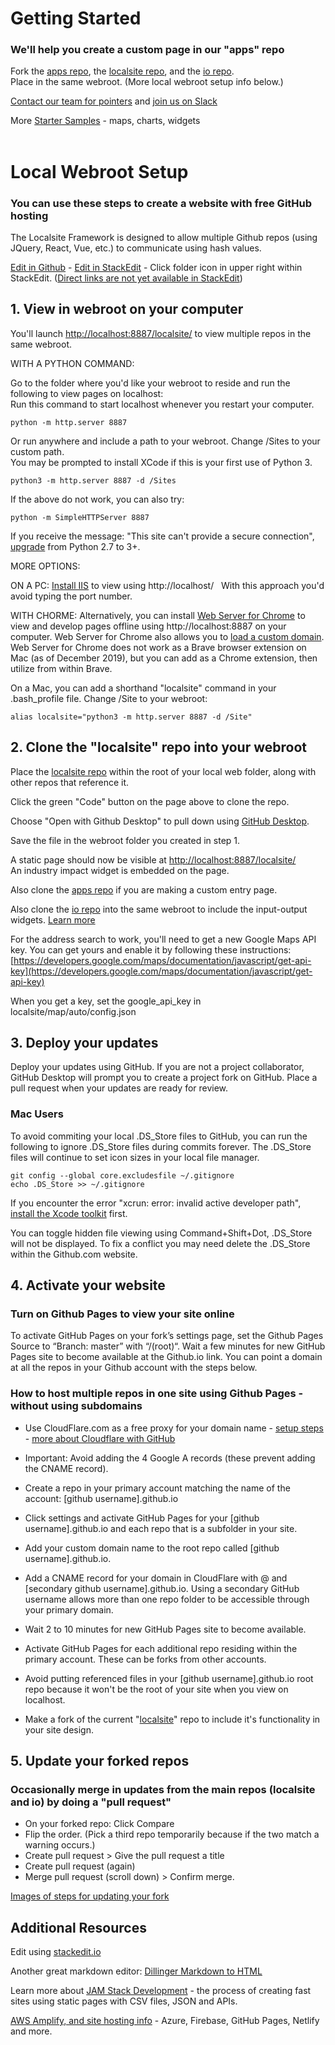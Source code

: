 # Getting Started  

<!--

	Not using curretnly, made a physcial copy instead
	https://github.com/ModelGeorgia/io/compare/master...modelearth:master

	Removed domain model.georgia.org from GitHub pages.

	https://github.com/modelearth/localsite/compare/master...localsite:master

	Georgia Data
	https://github.com/GeorgiaData/io/compare/master...modelearth:master
	https://github.com/GeorgiaData/localsite/compare/master...modelearth:master
-->

### We'll help you create a custom page in our "apps" repo

Fork the [apps repo](https://github.com/modelearth/apps), the [localsite repo](https://github.com/modelearth/localsite), and the [io repo](https://github.com/modelearth/io).  
Place in the same webroot. (More local webroot setup info below.)  

<a href="../../io/team/">Contact our team for pointers</a> and <a href="../../community/challenge/meetups/">join us on Slack</a>

More <a href="../../community/start/">Starter Samples</a> - maps, charts, widgets<br><br>

# Local Webroot Setup

### You can use these steps to create a website with free GitHub hosting  

The Localsite Framework is designed to allow multiple Github repos (using JQuery, React,&nbsp;Vue, etc.) to communicate using hash values.  

[Edit in Github](https://github.com/modelearth/localsite/blob/master/start/README.md) - 
[Edit in StackEdit](https://stackedit.io/app#providerId=githubWorkspace&owner=localsite&repo=localsite&branch=) - Click folder icon in upper right within StackEdit. ([Direct links are not yet available in StackEdit](https://community.stackedit.io/t/open-file-from-github-using-a-link/495))



## 1. View in webroot on your computer

You'll launch [http://localhost:8887/localsite/](http://localhost:8887localsite/) to view multiple repos in the same webroot.

WITH A PYTHON COMMAND:

Go to the folder where you'd like your webroot to reside and run the following to view pages on localhost:  
Run this command to start localhost whenever you restart your computer.

	python -m http.server 8887

 Or run anywhere and include a path to your webroot. Change /Sites to your custom path.  
 You may be prompted to install XCode if this is your first use of Python 3.  

 	python3 -m http.server 8887 -d /Sites

If the above do not work, you can also try:  

	python -m SimpleHTTPServer 8887

If you receive the message: "This site can't provide a secure connection", [upgrade](https://www.freecodecamp.org/news/python-version-on-mac-update/) from Python 2.7 to 3+.

MORE OPTIONS:  

ON A PC: [Install IIS](https://www.techwalla.com/articles/how-to-circumvent-mcafee-dlp) to view using http://localhost/  &nbsp; With this approach you'd avoid typing the port number.


 WITH CHORME: Alternatively, you can install [Web Server for Chrome](https://chrome.google.com/webstore/detail/web-server-for-chrome/ofhbbkphhbklhfoeikjpcbhemlocgigb?hl=en) to view and develop pages offline using http://localhost:8887 on your computer. Web Server for Chrome also allows you to [load a custom domain](https://medium.com/@jmatix/using-chrome-as-a-local-web-server-af04baffd581). Web Server for Chrome does not work as a Brave browser extension on Mac (as of December 2019), but you can add as a Chrome extension, then utilize from within Brave.

 On a Mac, you can add a shorthand "localsite" command in your .bash_profile file. Change /Site to your webroot:

 	alias localsite="python3 -m http.server 8887 -d /Site"

## 2. Clone the "localsite" repo into your webroot 

Place the <a href='https://github.com/modelearth/localsite/'>localsite repo</a> within the root of your local web folder, along with other repos that reference&nbsp;it.  

Click the green "Code" button on the page above to clone the repo.  

Choose "Open with Github Desktop" to pull down using <a href="https://desktop.github.com/">GitHub Desktop</a>.  

Save the file in the webroot folder you created in step 1.  

A static page should now be visible at [http://localhost:8887/localsite/](http://localhost:8887/localsite/)  
An industry impact widget is embedded on the page.  

Also clone the <a href='https://github.com/modelearth/apps/'>apps repo</a> if you are making a custom entry page.  

Also clone the <a href='https://github.com/modelearth/io/'>io repo</a> into the same webroot to include the input-output widgets. [Learn more](../../../io/charts/)    


For the address search to work, you'll need to get a new Google Maps API key. You can get yours and enable it by following these instructions: [https://developers.google.com/maps/documentation/javascript/get-api-key](https://developers.google.com/maps/documentation/javascript/get-api-key)  

When you get a key, set the google_api_key in localsite/map/auto/config.json
<!--
\_config.yml.
-->

## 3. Deploy your updates

Deploy your updates using GitHub. If you are not a project collaborator, GitHub Desktop will prompt you to create a project fork on GitHub. Place a pull request when your updates are ready for review.  

<!--
- <a href='https://github.com/modelearth/io'>io</a> - overview
- <a href='https://github.com/georgiadata/smartdata'>smartdata</a> - data

A 404 error will occur for the private smartdata folder if you are not a collaborator. 
-->

<!--
## 4. Update markdown pages

Add notes and links in the README.md files which are pulled into index.html pages.  

- [Bioeconomy Planner - BEA](../../bea)  
- [Industry Impact](../../industries)  
- [Localization - Places](../../places)  
-->

<!--
## 5. Update dataset layouts

Use a Google Sheet or CSV file to [prototype a list or chart](../dataset) and update [EEIO Widgets](https://model.earth/io/charts/) that load from JSON files generated by the USEEIO API.  
-->

<!--
1. [Set up crowdsourced editing](../../../crowdsource/editor) of data for lists and maps.

1. Copy the "starter" folder inside community and give it the name of your community or module.
-->


### Mac Users
To avoid commiting your local .DS\_Store files to GitHub, you can run the following to ignore .DS\_Store files during commits forever. The .DS\_Store files will continue to set icon sizes in your local file manager.   
 
<!-- Avoid .DS_Store file creation over network connections (article from 2011, confirm this still occurs)
	https://support.apple.com/en-us/HT1629 -->
	git config --global core.excludesfile ~/.gitignore  
	echo .DS_Store >> ~/.gitignore

If you encounter the error "xcrun: error: invalid active developer path", [install the Xcode toolkit](https://ma.ttias.be/mac-os-xcrun-error-invalid-active-developer-path-missing-xcrun/) first.  

You can toggle hidden file viewing using Command+Shift+Dot, .DS_Store will not be displayed. 
To fix a conflict you may need delete the .DS_Store within the Github.com website.  


## 4. Activate your website

### Turn on Github Pages to view your site online

To activate GitHub Pages on your fork’s settings page, set the Github Pages Source to “Branch: master” with “/(root)“. Wait a few minutes for new GitHub Pages site to become available at the Github.io link.  You can point a domain at all the repos in your Github account with the steps below.  

### How to host multiple repos in one site using Github Pages - without using subdomains

- Use CloudFlare.com as a free proxy for your domain name - [setup steps](cloudflare/) - [more about Cloudflare with GitHub](https://www.toptal.com/github/unlimited-scale-web-hosting-github-pages-cloudflare)  
- Important: Avoid adding the 4 Google A records (these prevent adding the CNAME record).  
- Create a repo in your primary account matching the name of the account: [github username].github.io  
- Click settings and activate GitHub Pages for your [github username].github.io and each repo that is a subfolder in your site.  
- Add your custom domain name to the root repo called [github username].github.io.  
- Add a CNAME record for your domain in CloudFlare with @ and [secondary github username].github.io. Using a secondary GitHub username allows more than one repo folder to be accessible through your primary domain.   

- Wait 2 to 10 minutes for new GitHub Pages site to become available.
- Activate GitHub Pages for each additional repo residing within the primary account. These can be forks from other accounts.  
- Avoid putting referenced files in your [github username].github.io root repo because it won't be the root of your site when you view on localhost.  
- Make a fork of the current "[localsite](https://github.com/modelearth/localsite/)" repo to include it's functionality in your site design.  


## 5. Update your forked repos

### Occasionally merge in updates from the main repos (localsite and io) by doing a "pull request"

- On your forked repo: Click Compare 
- Flip the order. (Pick a third repo temporarily because if the two match a warning occurs.)<!-- switching the base (if you have not switched already) -->
- Create pull request > Give the pull request a title 
- Create pull request (again) 
- Merge pull request (scroll down) > Confirm merge.  

[Images of steps for updating your fork](https://stackoverflow.com/questions/20984802/how-can-i-keep-my-fork-in-sync-without-adding-a-separate-remote/21131381#21131381)


## Additional Resources

Edit using [stackedit.io](https://stackedit.io/)

Another great markdown editor: [Dillinger Markdown to HTML](https://dillinger.io/)  

Learn more about [JAM Stack Development](https://jamstack.org) - the process of creating fast sites using static pages with CSV files, JSON and APIs.  

[AWS Amplify, and site hosting info](https://model.earth/aws/amplify/) - Azure, Firebase, GitHub Pages, Netlify and more.

<!--stackedit_data:
eyJkaXNjdXNzaW9ucyI6eyJUVnA4TEhxcU93YTk2N1Y2Ijp7In
N0YXJ0Ijo3MTU5LCJlbmQiOjcxNjMsInRleHQiOiJFZGl0In19
LCJjb21tZW50cyI6eyJoZnUwbjMwM0RrdEV6d25uIjp7ImRpc2
N1c3Npb25JZCI6IlRWcDhMSHFxT3dhOTY3VjYiLCJzdWIiOiJn
aDoyNjAwNDIzOSIsInRleHQiOiJJcyBhbnlvbmUgZWxzZSB1c2
luZyBzdGFja2VkaXQuaW8/IEl0J3MgY29vbC4iLCJjcmVhdGVk
IjoxNjA4MzkzMTE2NjUxfX0sImhpc3RvcnkiOlsxNzcyNzQ2OD
Y5LDE0MTk2NDEzOTFdfQ==
-->
